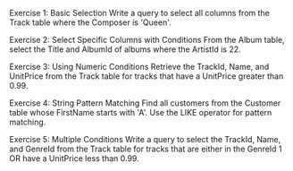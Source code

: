 Exercise 1: Basic Selection
Write a query to select all columns from the Track table where the Composer is 'Queen'.

Exercise 2: Select Specific Columns with Conditions
From the Album table, select the Title and AlbumId of albums where the ArtistId is 22.

Exercise 3: Using Numeric Conditions
Retrieve the TrackId, Name, and UnitPrice from the Track table for tracks that have a UnitPrice greater than 0.99.

Exercise 4: String Pattern Matching
Find all customers from the Customer table whose FirstName starts with 'A'. Use the LIKE operator for pattern matching.

Exercise 5: Multiple Conditions
Write a query to select the TrackId, Name, and GenreId from the Track table for tracks that are either in the GenreId 1 OR have a UnitPrice less than 0.99.